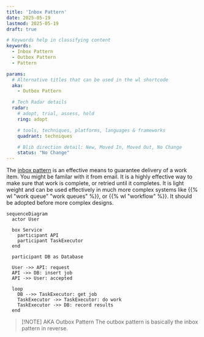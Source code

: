 ```yaml
---
title: 'Inbox Pattern'
date: 2025-05-19
lastmod: 2025-05-19
draft: true

# Keywords help in classifying content
keywords:
  - Inbox Pattern
  - Outbox Pattern
  - Pattern

params:
  # Alternative titles that can be used in the wl shortcode
  aka:
    - Outbox Pattern

  # Tech Radar details
  radar:
    # adopt, trial, assess, hold
    ring: adopt

    # tools, techniques, platforms, languages & frameworks
    quadrant: techniques

    # Blib direction detail: New, Moved In, Moved Out, No Change
    status: "No Change"
---
```


The [inbox pattern](https://en.wikipedia.org/wiki/Inbox_and_outbox_pattern) is an effective means to guarantee delivery of a work item.  You might be familar with it from email.  It is a highly effective way to make sure that work is complete, or retried until it completes.  It is light weight and can be used effectively in much more complex systems like {{% wl "work queue" "work queues" %}}, or {{% wl "workflow" %}}.  It should be adopted before more complex designs.

<!--more-->

```mermaid
sequenceDiagram
  actor User

  box Service
    participant API
    participant TaskExecutor
  end

  participant DB as Database

  User ->> API: request
  API ->> DB: insert job
  API ->> User: accepted

  loop
    DB -->> TaskExecutor: get job
    TaskExecutor ->> TaskExecutor: do work
    TaskExecutor ->> DB: record results
  end
```

> [!NOTE] AKA Outbox Pattern
> The outbox pattern is basically the inbox pattern in reverse.
